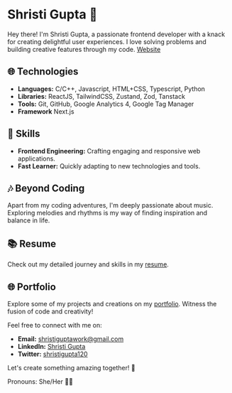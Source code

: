 # Shristi Gupta 🚀

Hey there! I'm Shristi Gupta, a passionate frontend developer with a knack for creating delightful user experiences. I love solving problems and building creative features through my code.
[Website](https://shristi-portfolio-seven.vercel.app/) 

## 🌐 Technologies

- **Languages:** C/C++, Javascript, HTML+CSS, Typescript, Python  
- **Libraries:**  ReactJS, TailwindCSS, Zustand, Zod, Tanstack
- **Tools:** Git, GitHub, Google Analytics 4, Google Tag Manager
- **Framework** Next.js 

## 🚀 Skills

- **Frontend Engineering:** Crafting engaging and responsive web applications.
- **Fast Learner:** Quickly adapting to new technologies and tools.

## 🎶 Beyond Coding

Apart from my coding adventures, I'm deeply passionate about music. Exploring melodies and rhythms is my way of finding inspiration and balance in life.

## 📚 Resume

Check out my detailed journey and skills in my [resume](https://drive.google.com/file/d/1r99PIxRcbule9qwO6IzKvMo2BamkP3Q2/view?usp=sharing).

## 🌐 Portfolio

Explore some of my projects and creations on my [portfolio](https://shristi-portfolio-seven.vercel.app/). Witness the fusion of code and creativity!

Feel free to connect with me on:

- **Email:** [shristiguptawork@gmail.com](mailto:shristiguptawork@gmail.com)
- **LinkedIn:** [Shristi Gupta](https://www.linkedin.com/in/shristigupta12)
- **Twitter:** [shristigupta120](https://www.twitter.com/shristigupta120)

Let's create something amazing together! 🚀

Pronouns: She/Her 👩‍💻
